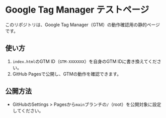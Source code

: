 # Google Tag Manager テストページ

このリポジトリは、Google Tag Manager（GTM）の動作確認用の静的ページです。

## 使い方
1. `index.html`のGTM ID（`GTM-XXXXXXX`）を自身のGTM IDに書き換えてください。
2. GitHub Pagesで公開し、GTMの動作を確認できます。

## 公開方法
- GitHubのSettings > Pagesから`main`ブランチの`/`（root）を公開対象に設定してください。
